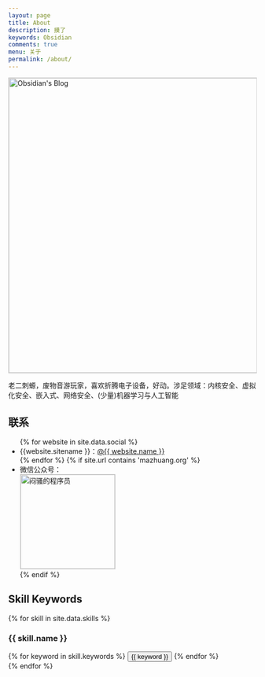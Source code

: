 ```yaml
---
layout: page
title: About
description: 摸了
keywords: Obsidian
comments: true
menu: 关于
permalink: /about/
---
```


<img style="height:600px;width:1920px;border:1px solid lightgrey;" src="{{ site.url }}/assets/images/branding/logo_text.png" alt="Obsidian's Blog" />

老二刺螈，废物音游玩家，喜欢折腾电子设备，好动。涉足领域：内核安全、虚拟化安全、嵌入式、网络安全、(少量)机器学习与人工智能

## 联系

<ul>
{% for website in site.data.social %}
<li>{{website.sitename }}：<a href="{{ website.url }}" target="_blank">@{{ website.name }}</a></li>
{% endfor %}
{% if site.url contains 'mazhuang.org' %}
<li>
微信公众号：<br />
<img style="height:192px;width:192px;border:1px solid lightgrey;" src="{{ site.url }}/assets/images/qrcode.jpg" alt="闷骚的程序员" />
</li>
{% endif %}
</ul>


## Skill Keywords

{% for skill in site.data.skills %}
### {{ skill.name }}
<div class="btn-inline">
{% for keyword in skill.keywords %}
<button class="btn btn-outline" type="button">{{ keyword }}</button>
{% endfor %}
</div>
{% endfor %}
